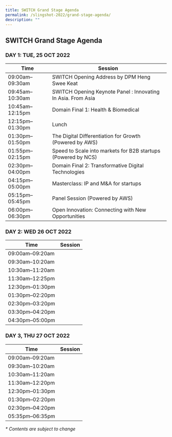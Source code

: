 ```yaml
---
title: SWITCH Grand Stage Agenda
permalink: /slingshot-2022/grand-stage-agenda/
description: ""
---
```

## SWITCH Grand Stage Agenda

### **DAY 1: TUE, 25 OCT 2022**

| Time | Session | 
| -------- | -------- |
| 09:00am–09:30am  | SWITCH Opening Address by DPM Heng Swee Keat  |
| 09:45am–10:30am  | SWITCH Opening Keynote Panel : Innovating In Asia. From Asia |
| 10:45am–12:15pm | Domain Final 1: Health & Biomedical |
| 12:15pm–01:30pm | Lunch |
| 01:30pm–01:50pm | The Digital Differentiation for Growth (Powered by AWS) |
| 01:55pm–02:15pm | Speed to Scale into markets for B2B startups (Powered by NCS) |
| 02:30pm–04:00pm | Domain Final 2: Transformative Digital Technologies  | 
| 04:15pm–05:00pm  | Masterclass: IP and M&A for startups |
| 05:15pm–05:45pm  | Panel Session (Powered by AWS) |
| 06:00pm–06:30pm | Open Innovation: Connecting with New Opportunities |

### **DAY 2: WED 26 OCT 2022**

| Time | Session | 
| -------- | -------- |
| 09:00am–09:20am  |  |
| 09:30am–10:20am  |  |
| 10:30am–11:20am  |  |
| 11:30am–12:25pm |  |
| 12:30pm–01:30pm |  |
| 01:30pm–02:20pm |  |
| 02:30pm–03:20pm |  |
| 03:30pm–04:20pm |  | 
| 04:30pm–05:00pm  |  |

### **DAY 3, THU 27 OCT 2022**

| Time | Session | 
| -------- | -------- |
| 09:00am–09:20am  |  |
| 09:30am–10:20am  |  |
| 10:30am–11:20am  |  |
| 11:30am–12:20pm |  |
| 12:30pm–01:30pm |  |
| 01:30pm–02:20pm |  |
| 02:30pm–04:20pm |  |
| 05:35pm–06:35pm |  |

_* Contents are subject to change_